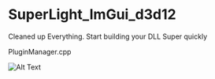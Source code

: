 # SuperLight_ImGui_d3d12

Cleaned up Everything. Start building your DLL Super quickly




PluginManager.cpp

![Alt Text](https://i.imgur.com/trYhWne.png)
